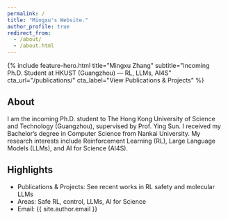 ```yaml
---
permalink: /
title: "Mingxu's Website."
author_profile: true
redirect_from: 
  - /about/
  - /about.html
---
```


{% include feature-hero.html title="Mingxu Zhang" subtitle="Incoming Ph.D. Student at HKUST (Guangzhou) — RL, LLMs, AI4S" cta_url="/publications/" cta_label="View Publications & Projects" %}

## About

I am the incoming Ph.D. student to The Hong Kong University of Science and Technology (Guangzhou), supervised by Prof. Ying Sun. I received my Bachelor’s degree in Computer Science from Nankai University. My research interests include Reinforcement Learning (RL), Large Language Models (LLMs), and AI for Science (AI4S).

## Highlights

- Publications & Projects: See recent works in RL safety and molecular LLMs
- Areas: Safe RL, control, LLMs, AI for Science
- Email: {{ site.author.email }}